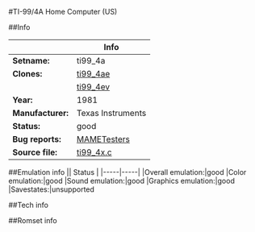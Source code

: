 #TI-99/4A Home Computer (US)

##Info

||Info|
|-----|-----|
|**Setname:**|ti99_4a
|**Clones:**|[ti99_4ae](ti99_4ae.md)
||[ti99_4ev](ti99_4ev.md)
|**Year:**|1981
|**Manufacturer:**|Texas Instruments
|**Status:**|good
|**Bug reports:**|[MAMETesters](http://mametesters.org/view_all_set.php?type=1&temporary=y&search=ti99_4x.c)
|**Source file:**|[ti99_4x.c](https://github.com/mamedev/mame/blob/master/src/mess/drivers/ti99_4x.c)

##Emulation info
|| Status |
|-----|-----|
|Overall emulation:|good
|Color emulation:|good
|Sound emulation:|good
|Graphics emulation:|good
|Savestates:|unsupported

##Tech info

##Romset info

<!--- START OF EDITED COMMENT DO NOT TOUCH TEXT ABOVE-->

